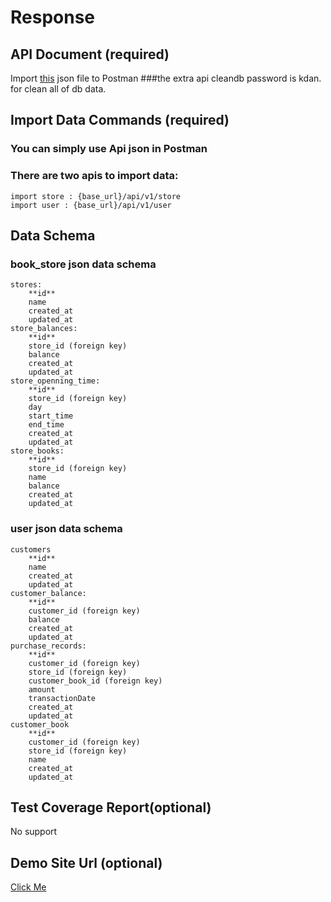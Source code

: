 # Response
## API Document (required)
  Import [this](/postman/api.json) json file to Postman
  ###the extra api cleandb password is kdan. for clean all of db data.

## Import Data Commands (required)
  ### You can simply use Api json in Postman
  ### There are two apis to import data:
  	import store : {base_url}/api/v1/store
	import user : {base_url}/api/v1/user
   

## Data Schema
### book_store json data schema

	stores:
		**id**
		name
		created_at
		updated_at
	store_balances:
		**id**
		store_id (foreign key)
		balance
		created_at
		updated_at
	store_openning_time:
		**id**
		store_id (foreign key)
		day
		start_time
		end_time
		created_at
		updated_at
	store_books:
		**id**
		store_id (foreign key)
		name
		balance
		created_at
		updated_at

### user json data schema

  	customers
		**id**
		name
		created_at
		updated_at
	customer_balance:
		**id**
		customer_id (foreign key)
		balance
		created_at
		updated_at
	purchase_records:
    	**id**
		customer_id (foreign key)
		store_id (foreign key)
		customer_book_id (foreign key)
		amount
		transactionDate
		created_at
		updated_at
	customer_book
		**id**
		customer_id (foreign key)
		store_id (foreign key)
		name
		created_at
		updated_at
## Test Coverage Report(optional)
  No support
  
## Demo Site Url (optional)
  [Click Me](https://ryansbookstorm.herokuapp.com/)
